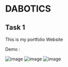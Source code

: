 # DABOTICS
## Task 1
This is my portfolio Website 

Demo : 

![image](https://github.com/Rasbihari1233/DABOTICS/assets/113431679/c7a88865-6eb5-4f5b-9d5c-1d47254bf4e3)
![image](https://github.com/Rohitashsingh89/Dabotics/assets/93479842/08cf852b-beac-42dc-afcc-20ebab8f2faa)
![image](https://github.com/Rohitashsingh89/Dabotics/assets/93479842/4dd9cbc5-c41d-4d0d-b2df-5e5db5c9a9fe)
